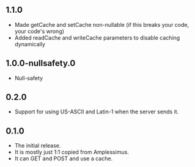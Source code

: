 ## 1.1.0

* Made getCache and setCache non-nullable (if this breaks your code, your code's wrong)
* Added readCache and writeCache parameters to disable caching dynamically

## 1.0.0-nullsafety.0

* Null-safety

## 0.2.0

* Support for using US-ASCII and Latin-1 when the server sends it.

## 0.1.0

* The initial release.
* It is mostly just 1:1 copied from Amplessimus.
* It can GET and POST and use a cache.
